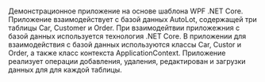 # 
Демонстрационное приложение  на  основе  шаблона WPF .NET  Core. 
Приложение  взаимодействует с базой данных AutoLot, содержащей три таблицы  Car, Customer и  Order.
При взаимодейтвии  приложежния с базой данных используется технология  .NET Core.
В приложении для взаимодействия с базой данных используются классы  Car,  Custor и  Order, а  также класс контекста ApplicationContext. Приложение реализует операции добавления, удаления, редактирован и загрузки данных для  для  каждой таблицы.
